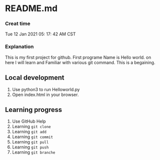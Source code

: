 # README.md
### Creat time   
Tue 12 Jan 2021 05:  17:  42 AM CST

### Explanation
This is my first project for github. First programe Name is Hello world.
on here I will learn and Familiar with various git command. This is a begaining.

## Local development

1. Use python3 to run Helloworld.py
2. Open index.html in your browser.

## Learning progress

1. Use GitHub Help
2. Learning `git clone`
3. Learning `git add`
4. Learning `git commit`
5. Learning `git pull`
6. Learning `git push`
7. Learning `git branche`
